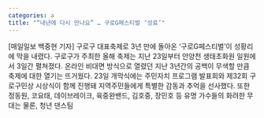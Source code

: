 ```yaml
---
categories: a
title: "“내년에 다시 만나요” … 구로G페스티벌 ‘성료’"
---
```

[매일일보 백중현 기자] 구로구 대표축제로 3년 만에 돌아온 ‘구로G페스티벌’이 성황리에 막을 내렸다. 구로구가 주최한 올해 축제는 지난 23일부터 안양천 생태초화원 일원에서 3일간 펼쳐졌다. 온라인 비대면 방식으로 열렸던 지난 3년간의 공백이 무색할 만큼 축제에 대한 열기는 뜨거웠다. 23일 개막식에는 주민자치 프로그램 발표회와 제32회 구로구민상 시상식이 함께 진행돼 지역주민들에게 특별한 감동과 추억을 선사했다. 또한 정동원, 코요태, 데이브레이크, 육중완밴드, 김호중, 장민호 등 유명 가수들의 화려한 무대는 물론, 청년 댄스팀